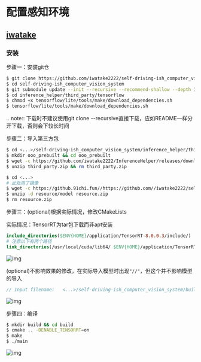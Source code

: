 # 配置感知环境

## [iwatake](https://github.com/iwatake2222/self-driving-ish_computer_vision_system)

### 安装

步骤一：安装git仓

```bash
$ git clone https://github.com/iwatake2222/self-driving-ish_computer_vision_system.git
$ cd self-driving-ish_computer_vision_system
$ git submodule update --init --recursive --recommend-shallow --depth 1
$ cd inference_helper/third_party/tensorflow
$ chmod +x tensorflow/lite/tools/make/download_dependencies.sh
$ tensorflow/lite/tools/make/download_dependencies.sh
```

.. note:: 下载时不建议使用git clone --recursive直接下载，应如README一样分开下载，否则会下较长时间

步骤二：导入第三方包

```bash
$ cd <...>/self-driving-ish_computer_vision_system/inference_helper/third_party
$ mkdir ooo_prebuilt && cd ooo_prebuilt
$ wget -c https://github.com/iwatake2222/InferenceHelper/releases/download/20210816/third_party.zip
$ unzip third_party.zip && rm third_party.zip

$ cd <...>
# 此处用了镜像
$ wget -c https://github.91chi.fun//https://github.com//iwatake2222/self-driving-ish_computer_vision_system/releases/download/20210914/resource.zip
$ unzip -d resource/model resource.zip 
$ rm resource.zip
```

步骤三：(optional)根据实际情况，修改CMakeLists

实际情况：TensorRT为tar包下载而非apt安装

```cmake
include_directories($ENV{HOME}/application/TensorRT-8.0.0.3/include/)
# 注意以下有两个路径
link_directories(/usr/local/cuda/lib64/ $ENV{HOME}/application/TensorRT-8.0.0.3/lib)
```

![img](https://natsu-akatsuki.oss-cn-guangzhou.aliyuncs.com/img/lSuy2WOOfGbOaGJZ.png)

(optional)不影响效果的修改，在实际导入模型时出现`"//"`，但这个并不影响模型的导入

```c++
// Input filename:   <...>/self-driving-ish_computer_vision_system/build/resource//model/yolox_nano_480x640.onnx
```

![img](https://natsu-akatsuki.oss-cn-guangzhou.aliyuncs.com/img/ez1lLApHJuRyyUj8.png!thumbnail)

步骤四：编译

```bash
$ mkdir build && cd build
$ cmake .. -DENABLE_TENSORRT=on
$ make
$ ./main
```

![img](https://natsu-akatsuki.oss-cn-guangzhou.aliyuncs.com/img/fEQqUILct6ENcjJx.png!thumbnail)

